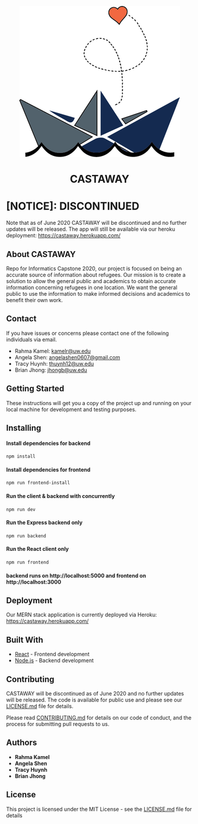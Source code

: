 <div align="center">
    <img src="/frontend/public/castawayLogo.png"/>
    <h1>CASTAWAY</h1>
</div>

# [NOTICE]: DISCONTINUED
Note that as of June 2020 CASTAWAY will be discontinued and no further updates will be released. The app will still be available via our heroku deployment: https://castaway.herokuapp.com/

## About CASTAWAY
Repo for Informatics Capstone 2020, our project is focused on being an accurate source of information about refugees. Our mission is to create a solution to allow the general public and academics to obtain accurate information concerning refugees in one location. We want the general public to use the information to make informed decisions and academics to benefit their own work.

## Contact

If you have issues or concerns please contact one of the following individuals via email. 

* Rahma Kamel: kamelr@uw.edu
* Angela Shen: angelashen0607@gmail.com
* Tracy Huynh: thuynh12@uw.edu
* Brian Jhong: jhongb@uw.edu

## Getting Started

These instructions will get you a copy of the project up and running on your local machine for development and testing purposes.

## Installing

#### Install dependencies for backend

```
npm install
```
#### Install dependencies for frontend

```
npm run frontend-install
```

#### Run the client & backend with concurrently

```
npm run dev
```

#### Run the Express backend only

```
npm run backend
```

#### Run the React client only

```
npm run frontend
```

#### backend runs on http://localhost:5000 and frontend on http://localhost:3000

## Deployment

Our MERN stack application is currently deployed via Heroku: https://castaway.herokuapp.com/

## Built With

* [React](https://reactjs.org/) - Frontend development
* [Node.js](https://nodejs.org/en/) - Backend development

## Contributing

CASTAWAY will be discontinued as of June 2020 and no further updates will be released. The code is available for public use and please see our [LICENSE.md](LICENSE.md) file for details.

Please read [CONTRIBUTING.md](https://gist.github.com/PurpleBooth/b24679402957c63ec426) for details on our code of conduct, and the process for submitting pull requests to us.

## Authors

* **Rahma Kamel** 
* **Angela Shen** 
* **Tracy Huynh** 
* **Brian Jhong** 

## License

This project is licensed under the MIT License - see the [LICENSE.md](LICENSE.md) file for details
